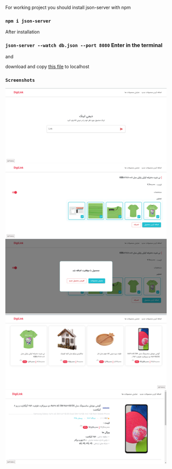 For working project you should install json-server with npm

### `npm i json-server`

After installation

### `json-server --watch db.json --port 8080` Enter in the terminal

and

download and copy <a href="https://github.com/hossein-nahali/digi_link/raw/master/api_digi_link.zip">this file<a/> to localhost

### `Screenshots`

<div>
    <img src="./screenshots/home_page.png" alt="home page">
    <img src="./screenshots/add_product_page.png" alt="add product page">
    <img src="./screenshots/success_product_added.png" alt="success product added">
    <img src="./screenshots/product_list_page.png" alt="product list page">
    <img src="./screenshots/single_product.png" alt="single product page">
</div>
